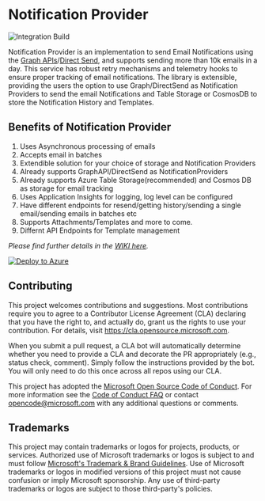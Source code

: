 # Notification Provider
![Integration Build](https://github.com/microsoft/notification-provider/workflows/Integration%20Build/badge.svg)

Notification Provider is an implementation to send Email Notifications using the [Graph APIs](https://docs.microsoft.com/en-us/graph/api/resources/mail-api-overview?view=graph-rest-1.0)/[Direct Send](https://docs.microsoft.com/en-us/exchange/mail-flow-best-practices/how-to-set-up-a-multifunction-device-or-application-to-send-email-using-microsoft-365-or-office-365#option-2-send-mail-directly-from-your-printer-or-application-to-microsoft-365-or-office-365-direct-send), and supports sending more than 10k emails in a day. This service has robust retry mechanisms and telemetry hooks to ensure proper tracking of email notifications. The library is extensible, providing the users the option to use Graph/DirectSend as Notification Providers to send the email Notifications and Table Storage or CosmosDB to store the Notification History and Templates.

## Benefits of Notification Provider
1. Uses Asynchronous processing of emails
2. Accepts email in batches
3. Extendible solution for your choice of storage and Notification Providers
4. Already supports GraphAPI/DirectSend as NotificationProviders
5. Already supports Azure Table Storage(recommended) and Cosmos DB as storage for email tracking
6. Uses Application Insights for logging, log level can be configured
7. Have different endpoints for resend/getting history/sending a single email/sending emails in batches etc
8. Supports Attachments/Templates and more to come.
9. Differnt API Endpoints for Template management

_Please find further details in the [WIKI here](https://github.com/microsoft/notification-provider/wiki/Notification-Provider)._

[![Deploy to Azure](https://aka.ms/deploytoazurebutton)](https://portal.azure.com/#create/Microsoft.Template/uri/https%3A%2F%2Fraw.githubusercontent.com%2Fmicrosoft%2Fnotification-provider%2Fusers%2Fdesomaga%2Fdeploybutton%2FNotificationService%2FNotificationService.IaaC%2Fcspnotification.json)

## Contributing
This project welcomes contributions and suggestions.  Most contributions require you to agree to a
Contributor License Agreement (CLA) declaring that you have the right to, and actually do, grant us
the rights to use your contribution. For details, visit https://cla.opensource.microsoft.com.

When you submit a pull request, a CLA bot will automatically determine whether you need to provide
a CLA and decorate the PR appropriately (e.g., status check, comment). Simply follow the instructions
provided by the bot. You will only need to do this once across all repos using our CLA.

This project has adopted the [Microsoft Open Source Code of Conduct](https://opensource.microsoft.com/codeofconduct/).
For more information see the [Code of Conduct FAQ](https://opensource.microsoft.com/codeofconduct/faq/) or
contact [opencode@microsoft.com](mailto:opencode@microsoft.com) with any additional questions or comments.

## Trademarks

This project may contain trademarks or logos for projects, products, or services. Authorized use of Microsoft 
trademarks or logos is subject to and must follow 
[Microsoft's Trademark & Brand Guidelines](https://www.microsoft.com/en-us/legal/intellectualproperty/trademarks/usage/general).
Use of Microsoft trademarks or logos in modified versions of this project must not cause confusion or imply Microsoft sponsorship.
Any use of third-party trademarks or logos are subject to those third-party's policies.
